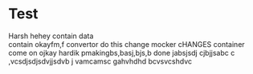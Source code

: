 # Test
Harsh
hehey
contain
data    
contain
okayfm,f
convertor
do this
change
mocker
cHANGES
container
come on
ojkay
hardik
pmakingbs,basj,bjs,b
done
jabsjsdj
cjbjjsabc
c ,vcsdjsdjsdvjjsdvb j
vamcamsc
gahvhdhd
bcvsvcshdvc
